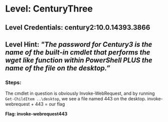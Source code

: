 # Level: CenturyThree
## Level Credentials: century2:10.0.14393.3866
## Level Hint: *"The password for Century3 is the name of the built-in cmdlet that performs the wget like function within PowerShell PLUS the name of the file on the desktop.”*

### Steps:
The cmdlet in question is obviously Invoke-WebRequest, and by running `Get-ChildItem ..\desktop`, we see a file named 443 on the desktop. invoke-webrequest + 443 = our flag

**Flag: invoke-webrequest443**

